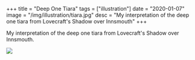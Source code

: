 +++
title = "Deep One Tiara"
tags = ["illustration"]
date = "2020-01-07"
image = "/img/illustration/tiara.jpg"
desc = "My interpretation of the deep one tiara from Lovecraft's Shadow over Innsmouth"
+++

My interpretation of the deep one tiara from Lovecraft's Shadow over Innsmouth.

![](/img/illustration/tiara.jpg)
